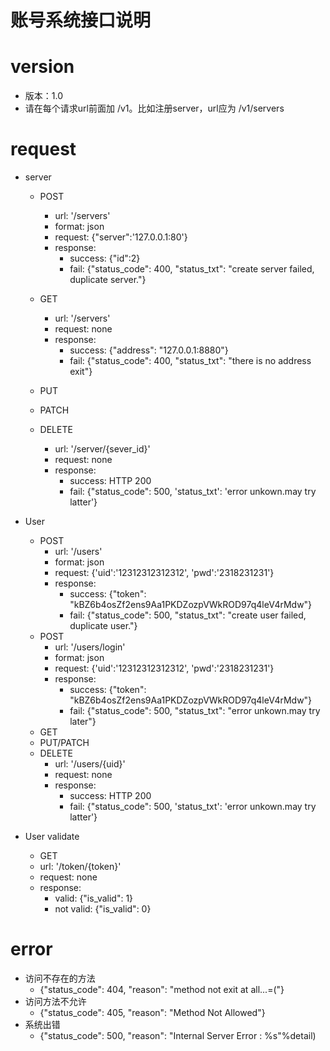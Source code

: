 账号系统接口说明
=============

# version
 - 版本：1.0
 - 请在每个请求url前面加 /v1。比如注册server，url应为 /v1/servers

# request
- server
    - POST
        - url: '/servers'
        - format: json
        - request: {"server":'127.0.0.1:80'}
        - response:
            - success:  {"id":2}
            - fail:     {"status_code": 400, "status_txt": "create server failed, duplicate server."}

    - GET
       - url: '/servers'
       - request: none
       - response:
            - success: {"address": "127.0.0.1:8880"}
            - fail: {"status_code": 400, "status_txt": "there is no address exit"}

    - PUT
    - PATCH
    - DELETE
        - url: '/server/{sever_id}'
        - request:  none
        - response:
            - success: HTTP 200
            - fail: {"status_code": 500, 'status_txt': 'error unkown.may try latter'}

- User
    - POST
        - url:  '/users'
        - format: json
        - request: {'uid':'12312312312312', 'pwd':'2318231231'}
        - response:
            - success: {"token": "kBZ6b4osZf2ens9Aa1PKDZozpVWkROD97q4leV4rMdw"}
            - fail:    {"status_code": 500, "status_txt": "create user failed, duplicate user."}
    - POST 
        - url: '/users/login'
        - format: json
        - request: {'uid':'12312312312312', 'pwd':'2318231231'}
        - response:
            - success: {"token": "kBZ6b4osZf2ens9Aa1PKDZozpVWkROD97q4leV4rMdw"}
            - fail:    {"status_code": 500, "status_txt": "error unkown.may try later"}
    - GET
    - PUT/PATCH
    - DELETE
        - url:  '/users/{uid}'
        - request: none
        - response:
            - success: HTTP 200
            - fail: {"status_code": 500, 'status_txt': 'error unkown.may try latter'}

- User validate
    - GET
    - url:  '/token/{token}'
    - request: none
    - response:
        - valid: {"is_valid": 1}
        - not valid: {"is_valid": 0}

# error
- 访问不存在的方法
  - {"status_code": 404, "reason": "method not exit at all...=("}
- 访问方法不允许
  - {"status_code": 405, "reason": "Method Not Allowed"}
- 系统出错
  - {"status_code": 500, "reason": "Internal Server Error : %s"%detail)
